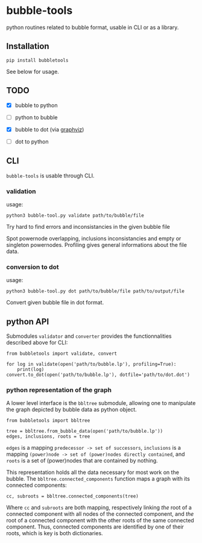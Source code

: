 # bubble-tools
python routines related to bubble format, usable in CLI or as a library.

## Installation

    pip install bubbletools

See below for usage.


## TODO
- [X] bubble to python
- [ ] python to bubble
- [X] bubble to dot  (via [graphviz](http://graphviz.readthedocs.io/en/latest/))
- [ ] dot to python


## CLI
`bubble-tools` is usable through CLI.

### validation
usage:

    python3 bubble-tool.py validate path/to/bubble/file

Try hard to find errors and inconsistancies in the given bubble file

Spot powernode overlapping, inclusions inconsistancies
and empty or singleton powernodes.
Profiling gives general informations about the file data.

### conversion to dot
usage:

    python3 bubble-tool.py dot path/to/bubble/file path/to/output/file

Convert given bubble file in dot format.


## python API
Submodules `validator` and `converter` provides the functionnalities described above for CLI:

    from bubbletools import validate, convert

    for log in validate(open('path/to/bubble.lp'), profiling=True):
        print(log)
    convert.to_dot(open('path/to/bubble.lp'), dotfile='path/to/dot.dot')

### python representation of the graph
A lower level interface is the `bbltree` submodule, allowing one to manipulate the graph depicted by bubble data as python object.

    from bubbletools import bbltree

    tree = bbltree.from_bubble_data(open('path/to/bubble.lp'))
    edges, inclusions, roots = tree

`edges` is a mapping `predecessor -> set of successors`,
`inclusions` is a mapping `(power)node -> set of (power)nodes directly contained`,
and `roots` is a set of (power)nodes that are contained by nothing.

This representation holds all the data necessary for most work on the bubble.
The `bbltree.connected_components` function maps a graph with its connected components:

    cc, subroots = bbltree.connected_components(tree)

Where `cc` and `subroots` are both mapping, respectively linking *the* root of a connected component with all nodes of the connected component,
and *the* root of a connected component with the other roots of the same connected component.
Thus, connected components are identified by one of their roots, which is key is both dictionaries.
